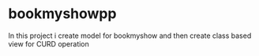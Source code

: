 # bookmyshowpp
In this project i create model for bookmyshow and then create class based view for CURD operation
